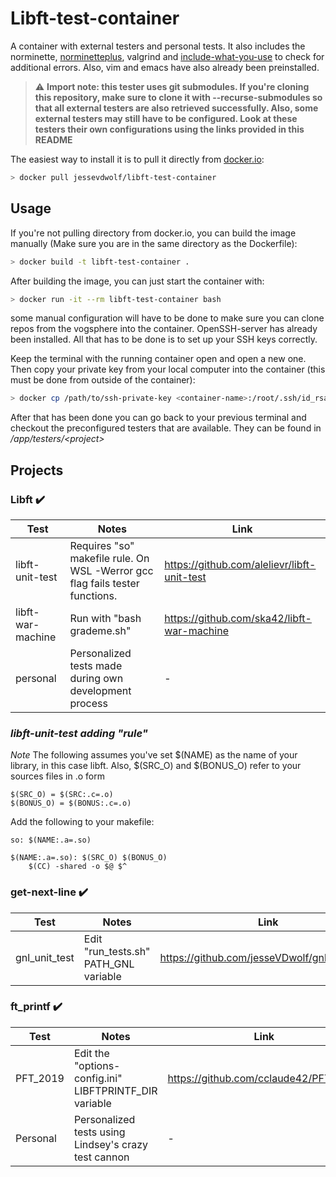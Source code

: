 # Libft-test-container

A container with external testers and personal tests. It also includes the norminette, [norminetteplus](https://github.com/thijsdejong/codam-norminette-plus), valgrind and [include-what-you-use](https://github.com/include-what-you-use/include-what-you-use/tree/clang_9.0) to check for additional errors. Also, vim and emacs
have also already been preinstalled.
> :warning: **Import note: this tester uses git submodules. If you're cloning this repository, make sure to clone it with --recurse-submodules so that all external testers are also retrieved successfully. Also, some external testers may still have to be configured. Look at these testers their own configurations using the links provided in this README**

The easiest way to install it is to pull it directly from [docker.io](https://hub.docker.com/r/jessevdwolf/libft-test-container):
```bash
> docker pull jessevdwolf/libft-test-container
```

## Usage
If you're not pulling directory from docker.io, you can build the image manually (Make sure you are in the same directory as the Dockerfile):
```bash
> docker build -t libft-test-container .
```

After building the image, you can just start the container with:
```bash
> docker run -it --rm libft-test-container bash
```
some manual configuration will have to be done to make sure
you can clone repos from the vogsphere into the container. OpenSSH-server has already been
installed. All that has to be done is to set up your SSH keys correctly. 

Keep the terminal with the running container open and open a new one.
Then copy your private key from your local computer into the container (this must be done from outside of the container):
```bash
> docker cp /path/to/ssh-private-key <container-name>:/root/.ssh/id_rsa
```

After that has been done you can go back to your previous terminal and checkout the preconfigured
testers that are available. They can be found in */app/testers/\<project>*

## Projects

### **Libft** :heavy_check_mark:
| Test              | Notes                                                                       | Link                                        |
|-------------------|-----------------------------------------------------------------------------|---------------------------------------------|
| libft-unit-test   | Requires "so" makefile rule. On WSL -Werror gcc flag fails tester functions. | https://github.com/alelievr/libft-unit-test |
| libft-war-machine | Run with "bash grademe.sh"                                                  | https://github.com/ska42/libft-war-machine  |
| personal          | Personalized tests made during own development process                      | -                                           |

### *libft-unit-test adding "rule"*
*Note* The following assumes you've set $(NAME) as the name of your
library, in this case libft. Also, $(SRC_O) and $(BONUS_O) refer to
your sources files in .o form
```make
$(SRC_O) = $(SRC:.c=.o)
$(BONUS_O) = $(BONUS:.c=.o)
```
Add the following to your makefile:
```make
so: $(NAME:.a=.so)

$(NAME:.a=.so): $(SRC_O) $(BONUS_O)
	$(CC) -shared -o $@ $^
```

### **get-next-line** :heavy_check_mark:
| Test          | Notes                                 | Link                                          |
|---------------|---------------------------------------|-----------------------------------------------|
| gnl_unit_test | Edit "run_tests.sh" PATH_GNL variable | https://github.com/jesseVDwolf/gnl_unit_tests |

### **ft_printf** :heavy_check_mark:
| Test     | Notes                                                  | Link                                  |
|----------|--------------------------------------------------------|---------------------------------------|
| PFT_2019 | Edit the "options-config.ini" LIBFTPRINTF_DIR variable | https://github.com/cclaude42/PFT_2019 |
| Personal | Personalized tests using Lindsey's crazy test cannon   | -                                     |
